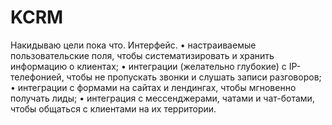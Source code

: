 # KCRM
Накидываю цели пока что.
Интерфейс.
• настраиваемые пользовательские поля, чтобы систематизировать и хранить информацию о клиентах;
• интеграции (желательно глубокие) с IP-телефонией, чтобы не пропускать звонки и слушать записи разговоров;
• интеграции с формами на сайтах и лендингах, чтобы мгновенно получать лиды;
• интеграция с мессенджерами, чатами и чат-ботами, чтобы общаться с клиентами на их территории.
